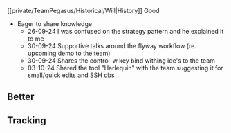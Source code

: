 [[private/TeamPegasus/Historical/Will|History]]
Good
- Eager to share knowledge 
	- 26-09-24 I was confused on the strategy pattern and he explained it to me
	- 30-09-24 Supportive talks around the flyway workflow (re. upcoming demo to the team)
	- 30-09-24 Shares the control-w key bind withing ide's to the team
	- 03-10-24 Shared the tool "Harlequin" with the team suggesting it for small/quick edits and SSH dbs

Better
- 

Tracking
- 